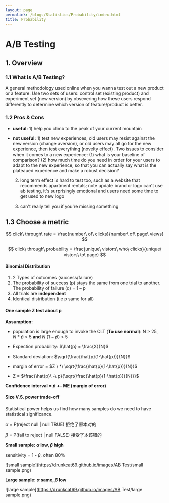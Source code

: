 ```yaml
---
layout: page
permalink: /blogs/Statistics/Probability/index.html
title: Probability
---
```


# A/B Testing

## 1. Overview

### 1.1 What is A/B Testing?

A general methodology used online when you wanna test out a new product or a feature. Use two sets of users: control set (existing product) and experiment set (new version) by obsevering how these users respond differently to determine which version of feature/product is better.

### 1.2 Pros & Cons

- **useful:** 1) help you climb to the peak of your current mountain

- **not useful:** 1) test new experiences; old users may resist against the new version (change aversion), or old users may all go for the new experience, then test everything (novelty effect). Two issues to consider when it comes to a new experience: (1) what is your baseline of comparison? (2) how much time do you need in order for your users to adapt to the new experience, so that you can actually say what is the plateaued experience and make a robust decision? 

  2) long term effect is hard to test too, such as a website that recommends apartment rentals; note update brand or logo can't use ab testing, it's surprisingly emotional and users need some time to get used to new logo 

  3) can't really tell you if you're missing something

## 1.3 Choose a metric

$$
click\ through\ rate = \frac{number\ of\ clicks}{number\ of\ page\ views}
$$

$$
click\ through\ probability = \frac{unique\ vistors\ who\ clicks}{unique\ vistors\ to\ page}
$$

#### **Binomial Distribution**

1. 2 Types of outcomes (success/failure)
2. The probability of success (p) stays the same from one trial to another. The probability of failure (q) = 1 – p
3. All trials are **independent**
4. Identical distribution (i.e p same for all)

#### One sample Z test about p

**Assumption:** 

- population is large enough to invoke the CLT (**To use normal**): N > 25,  $N\ *\ \hat{p}$ > 5 **and** $N\ (1- \hat{p})$ > 5

- Expection probability:  $\hat{p} = \frac{X}{N}$
- Standard deviation: $\sqrt{\frac{\hat{p}(1-\hat{p})}{N}}$
- margin of error = $Z \ *\ \sqrt{\frac{\hat{p}(1-\hat{p})}{N}}$
- Z = $\frac{\hat{p}\ -\ p}{\sqrt{\frac{\hat{p}(1-\hat{p})}{N}}}$

**Confidence interval =  $\hat{p}$ +-  ME (margin of error)**

#### Size V.S. power trade-off

Statistical power helps us find how many samples do we need to have statistical significance.

$\alpha$ = P(reject null | null TRUE) 拒绝了原本对的

$\beta$ = P(fail to reject | null FALSE) 接受了本该错的

**Small sample: $\alpha$ low, $\beta$ high**

sensitivity = 1 - $\beta$, often 80%

![small sample](https://drunkcat69.github.io/images/AB Test/small sample.png)

**Large sample: $\alpha$ same, $\beta$ low**

![large sample](https://drunkcat69.github.io/images/AB Test/large sample.png)